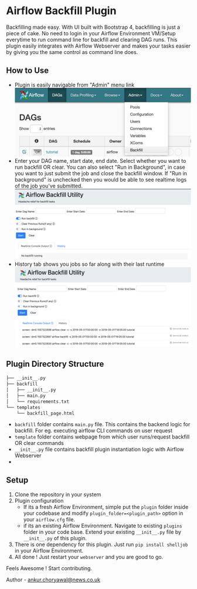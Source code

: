 
# Airflow Backfill Plugin
Backfilling made easy. With UI built with Bootstrap 4, backfilling is just a piece of cake. No need to login in your Airflow Environment VM/Setup everytime to run command line for backfill and clearing DAG runs. This plugin easily integrates with Airflow Webserver and makes your tasks easier by giving you the same control as command line does. 

## How to Use 
- Plugin is easily navigable from "Admin" menu link
![img](images/admin.png)
- Enter your DAG name, start date, end date. Select whether you want to run backfill OR clear. You can also select "Run in Background", in case you want to just submit the job and close the backfill window. If "Run in background" is unchecked then you would be able to see realtime logs of the job you've submitted.
![img](images/admin_backfill_ui.png)
- History tab shows you jobs so far along with their last runtime ![img](images/admin_backfill_history.png)

## Plugin Directory Structure
```
├── __init__.py
├── backfill
│   ├── __init__.py
│   ├── main.py
│   └── requirements.txt
└── templates
    └── backfill_page.html
```
- `backfill` folder contains `main.py` file. This contains the backend logic for backfill. For eg. executing airflow CLI commands on user request
- `template` folder contains webpage from which user runs/request backfill OR clear commands
- `__init__.py` file contains backfill plugin instantiation logic with Airflow Webserver 
- 

## Setup
1. Clone the repository in your system
2. Plugin configuration
    - If its a fresh Airflow Environment, simple put the `plugin` folder inside your codebase and modify  `plugin_folder=<plugin_path>` option in your `airflow.cfg` file. 
    - if its an existing Airflow Environment. Navigate to existing `plugins` folder in your code base. Extend your existing `__init__.py`  file by `__init__.py` of this plugin.
3. There is one dependency for this plugin. Just run `pip install shelljob` in your Airflow Environment.
4. All done ! Just restart your `webserver` and you are good to go.

Feels Awesome ! Start contributing.

Author - ankur.choryawal@news.co.uk